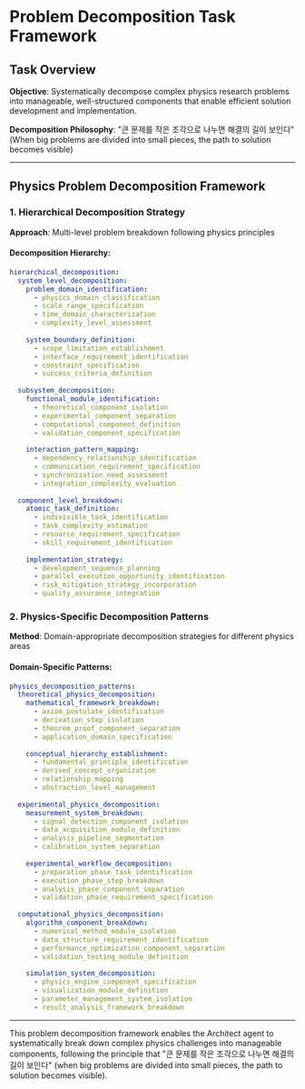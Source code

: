 # Problem Decomposition Task Framework

## Task Overview
**Objective**: Systematically decompose complex physics research problems into manageable, well-structured components that enable efficient solution development and implementation.

**Decomposition Philosophy**: "큰 문제를 작은 조각으로 나누면 해결의 길이 보인다" (When big problems are divided into small pieces, the path to solution becomes visible)

---

## Physics Problem Decomposition Framework

### 1. Hierarchical Decomposition Strategy
**Approach**: Multi-level problem breakdown following physics principles

#### Decomposition Hierarchy:
```yaml
hierarchical_decomposition:
  system_level_decomposition:
    problem_domain_identification:
      - physics_domain_classification
      - scale_range_specification
      - time_domain_characterization
      - complexity_level_assessment
    
    system_boundary_definition:
      - scope_limitation_establishment
      - interface_requirement_identification
      - constraint_specification
      - success_criteria_definition
  
  subsystem_decomposition:
    functional_module_identification:
      - theoretical_component_isolation
      - experimental_component_separation
      - computational_component_definition
      - validation_component_specification
    
    interaction_pattern_mapping:
      - dependency_relationship_identification
      - communication_requirement_specification
      - synchronization_need_assessment
      - integration_complexity_evaluation
  
  component_level_breakdown:
    atomic_task_definition:
      - indivisible_task_identification
      - task_complexity_estimation
      - resource_requirement_specification
      - skill_requirement_identification
    
    implementation_strategy:
      - development_sequence_planning
      - parallel_execution_opportunity_identification
      - risk_mitigation_strategy_incorporation
      - quality_assurance_integration
```

### 2. Physics-Specific Decomposition Patterns
**Method**: Domain-appropriate decomposition strategies for different physics areas

#### Domain-Specific Patterns:
```yaml
physics_decomposition_patterns:
  theoretical_physics_decomposition:
    mathematical_framework_breakdown:
      - axiom_postulate_identification
      - derivation_step_isolation
      - theorem_proof_component_separation
      - application_domain_specification
    
    conceptual_hierarchy_establishment:
      - fundamental_principle_identification
      - derived_concept_organization
      - relationship_mapping
      - abstraction_level_management
  
  experimental_physics_decomposition:
    measurement_system_breakdown:
      - signal_detection_component_isolation
      - data_acquisition_module_definition
      - analysis_pipeline_segmentation
      - calibration_system_separation
    
    experimental_workflow_decomposition:
      - preparation_phase_task_identification
      - execution_phase_step_breakdown
      - analysis_phase_component_separation
      - validation_phase_requirement_specification
  
  computational_physics_decomposition:
    algorithm_component_breakdown:
      - numerical_method_module_isolation
      - data_structure_requirement_identification
      - performance_optimization_component_separation
      - validation_testing_module_definition
    
    simulation_system_decomposition:
      - physics_engine_component_specification
      - visualization_module_definition
      - parameter_management_system_isolation
      - result_analysis_framework_breakdown
```

---

This problem decomposition framework enables the Architect agent to systematically break down complex physics challenges into manageable components, following the principle that "큰 문제를 작은 조각으로 나누면 해결의 길이 보인다" (when big problems are divided into small pieces, the path to solution becomes visible).